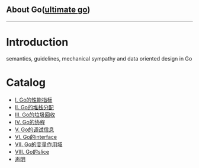 About Go([ultimate go](https://github.com/ardanlabs/gotraining/blob/master/topics/courses/go/README.md))
---

---

# Introduction

semantics, guidelines, mechanical sympathy and data oriented design in Go

# Catalog

* [I. Go的性能指标](performance.md)
* [II. Go的堆栈分配](heap_stack.md)
* [III. Go的垃圾回收](gc.md)
* [IV. Go的协程](goroutine.md)
* [V. Go的调试信息](stack_trace.md)
* [VI. Go的interface](composition.md)
* [VII. Go的变量作用域](operator.md)
* [VIII. Go的slice](slice.md)
* [声明](notice.md)
